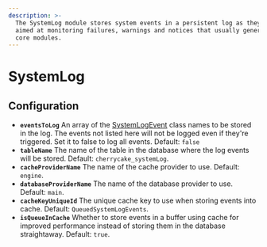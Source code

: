 ```yaml
---
description: >-
  The SystemLog module stores system events in a persistent log as they occur,
  aimed at monitoring failures, warnings and notices that usually generated by
  core modules.
---
```


# SystemLog

## Configuration

* **`eventsToLog`** An array of the [SystemLogEvent](../core-classes/systemlogevent/) class names to be stored in the log. The events not listed here will not be logged even if they're triggered. Set it to false to log all events. Default: `false`
* **`tableName`** The name of the table in the database where the log events will be stored. Default: `cherrycake_systemLog`.
* **`cacheProviderName`** The name of the cache provider to use. Default: `engine`.
* **`databaseProviderName`** The name of the database provider to use. Default: `main`.
* **`cacheKeyUniqueId`** The unique cache key to use when storing events into cache. Default: `QueuedSystemLogEvents`.
* **`isQueueInCache`** Whether to store events in a buffer using cache for improved performance instead of storing them in the database straightaway. Default: `true`.

